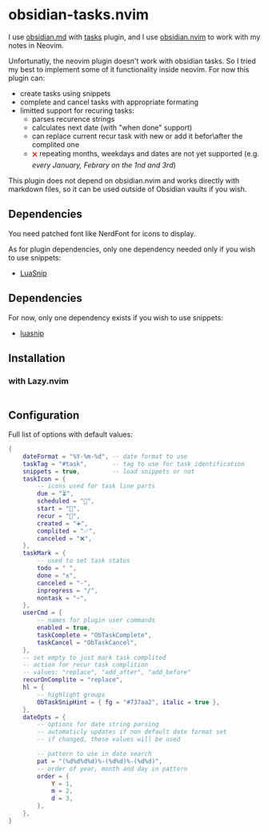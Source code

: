 # obsidian-tasks.nvim

I use [obsidian.md](https://obsidian.md/) with [tasks](https://publish.obsidian.md/tasks/Introduction) plugin,
and I use [obsidian.nvim](https://github.com/obsidian-nvim/obsidian.nvim) to work with my notes in Neovim.

Unfortunatly, the neovim plugin doesn't work with obsidian tasks. So I tried my best to implement some of it
functionality inside neovim. For now this plugin can:
- create tasks using snippets
- complete and cancel tasks with appropriate formating
- limitted support for recuring tasks:
    - parses recurence strings
    - calculates next date (with "when done" support)
    - can replace current recur task with new or add it befor\after the complited one
    - <span style="color:red">🗙</span> repeating months, weekdays and dates are not yet supported (e.g. *every January, Febrary on the 1nd and 3rd*)

This plugin does not depend on obsidian.nvim and works directly with markdown files, so it can be used outside of Obsidian vaults if you wish.

## Dependencies

You need patched font like NerdFont for icons to display.

As for plugin dependencies, only one dependency needed only if you wish to use snippets:
- [LuaSnip](https://github.com/L3MON4D3/LuaSnip)

## Dependencies

For now, only one dependency exists if you wish to use snippets:
- [luasnip](https://github.com/L3MON4D3/LuaSnip)

## Installation

### with Lazy.nvim

```lua

```

## Configuration

Full list of options with default values:

```lua
{
    dateFormat = "%Y-%m-%d", -- date format to use 
	taskTag = "#task",       -- tag to use for task identification 
	snippets = true,         -- load snippets or not
	taskIcon = {             
        -- icons used for task line parts
		due = "⏳",
		scheduled = "📅",
		start = "🛫",
		recur = "🔁",
		created = "➕",
		complited = "✅",
		canceled = "❌",
	},
	taskMark = {             
        -- used to set task status
		todo = " ",
		done = "x",
		canceled = "-",
		inprogress = "/",
		nontask = "~",
	},
	userCmd = {              
        -- names for plugin user commands
		enabled = true,
		taskComplete = "ObTaskComplete",
		taskCancel = "ObTaskCancel",
	},
    -- set empty to just mark task complited
    -- action for recur task complition
    -- values: "replace", "add_after", "add_before"
	recurOnComplite = "replace", 
	hl = {                       
        -- highlight groups
		ObTaskSnipHint = { fg = "#737aa2", italic = true },
	},
	dateOpts = {  
        -- options for date string parsing
        -- automaticly updates if non default date format set
        -- if changed, these values will be used

        -- pattern to use in date search
		pat = "(%d%d%d%d)%-(%d%d)%-(%d%d)",
        -- order of year, month and day in pattern
		order = {
			Y = 1,
			m = 2,
			d = 3,
		},
	},
}

```
